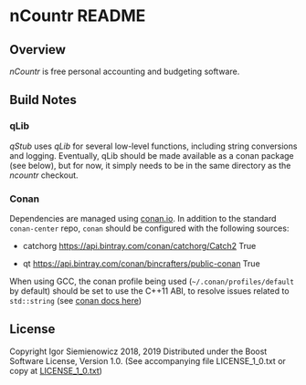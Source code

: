 # nCountr README

## Overview

*nCountr* is free personal accounting and budgeting software.

## Build Notes

### qLib

*qStub* uses *qLib* for several low-level functions, including string
conversions and logging. Eventually, qLib should be made available as a conan
package (see below), but for now, it simply needs to be in the same directory
as the *ncountr* checkout.

### Conan

Dependencies are managed using [conan.io](https://conan.io). In addition to
the standard `conan-center` repo, `conan` should be configured with the
following sources:

* catchorg https://api.bintray.com/conan/catchorg/Catch2 True

* qt https://api.bintray.com/conan/bincrafters/public-conan True

When using GCC, the conan profile being used (`~/.conan/profiles/default` by
default) should be set to use the C++11 ABI, to resolve issues related to
`std::string` (see [conan docs
here](https://docs.conan.io/en/latest/howtos/manage_gcc_abi.html))

## License

Copyright Igor Siemienowicz 2018, 2019
Distributed under the Boost Software License, Version 1.0. (See accompanying
file LICENSE_1_0.txt or copy at
[LICENSE_1_0.txt](https://www.boost.org/LICENSE_1_0.txt))
